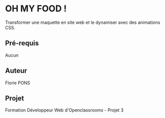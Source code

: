 # OH MY FOOD !

Transformer une maquette en site web et le dynamiser avec des animations CSS. 
  
## Pré-requis
 
 Aucun

## Auteur

Florie PONS

## Projet

Formation Développeur Web d'Openclassrooms - Projet 3
